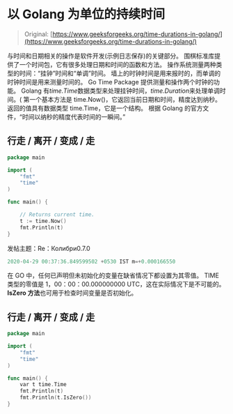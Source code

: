 # 以 Golang 为单位的持续时间

> Original: [https://www.geeksforgeeks.org/time-durations-in-golang/](https://www.geeksforgeeks.org/time-durations-in-golang/)

与时间和日期相关的操作是软件开发(示例日志保存)的关键部分。 围棋标准库提供了一个时间包，它有很多处理日期和时间的函数和方法。 操作系统测量两种类型的时间：“挂钟”时间和“单调”时间。 墙上的时钟时间是用来报时的，而单调的时钟时间是用来测量时间的。 Go Time Package 提供测量和操作两个时钟的功能。 Golang 有*time.Time*数据类型来处理挂钟时间，*time.Duration*来处理单调时间。(
第一个基本方法是 time.Now()，它返回当前日期和时间，精度达到纳秒。 返回的值具有数据类型 time.Time，它是一个结构。 根据 Golang 的官方文件，“时间以纳秒的精度代表时间的一瞬间。”

## 行走 / 离开 / 变成 / 走

```go
package main

import (
    "fmt"
    "time"
)

func main() {

    // Returns current time.
    t := time.Now()
    fmt.Println(t)
}
```

发帖主题：Re：Колибри0.7.0

```go
2020-04-29 00:37:36.849599502 +0530 IST m=+0.000166550 
```

在 GO 中，任何已声明但未初始化的变量在缺省情况下都设置为其零值。 TIME 类型的零值是 1，00：00：00.000000000 UTC，这在实际情况下是不可能的。 **IsZero 方法**也可用于检查时间变量是否初始化。

## 行走 / 离开 / 变成 / 走

```go
package main

import (
    "fmt"
    "time"
)

func main() {
    var t time.Time
    fmt.Println(t)
    fmt.Println(t.IsZero())
}
```